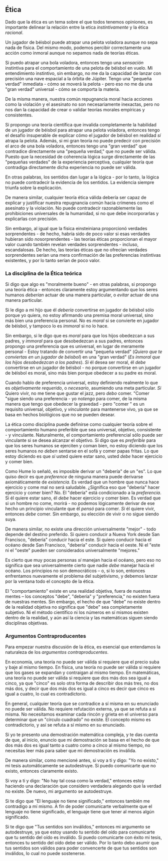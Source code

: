 ## Ética

Dado que la ética es un tema sobre el que todos tenemos opiniones, es importante delinear la relación entre la etica *instintivamente* y la ética *racional*.

Un jugador de béisbol puede atrapar una pelota voladora aunque no sepa nada de física. Del mismo modo, podemos percibir correctamente una acción como inmoral aunque no sepamos nada de teorías éticas.

Si puedo atrapar una bola voladora, entonces tengo una *sensación* instintiva para el comportamiento de una pelota de béisbol en vuelo. Mi entendimiento instintivo, sin embargo, no me da la capacidad de lanzar con precisión una nave espacial a la órbita de Júpiter. Tengo una "pequeña verdad" inmediata - cómo se moverá la pelota - pero eso no me da una "gran verdad" universal - cómo se comporta la materia.

De la misma manera, nuestra común repugnancia moral hacia acciones como la violación y el asesinato no son necesariamente inexactas, pero no nos dan la capacidad de crear o validar teorías morales empíricas y consistentes.

Si propongo una teoría científica que invalida completamente la habilidad de un jugador de béisbol para atrapar una pelota voladora, entonces tengo el desafío insuperable de explicar cómo el jugador de béisbol en realidad *sí* atrapa la pelota. Además, si mi gran teoría no puede predecir con precisión el arco de una bola voladora, entonces tengo una "gran verdad" que contradice directamente una "pequeña verdad," que no puede ser válida. Puesto que la necesidad de coherencia lógica surge directamente de las "pequeñas verdades" de la experiencia perceptiva, cualquier teoría que contradiga directamente dicha experiencia no puede ser válida.

En otras palabras, los sentidos dan lugar a la lógica - por lo tanto, la lógica no puede contradecir la evidencia de los sentidos. La evidencia siempre triunfa sobre la explicación.

De manera similar, cualquier teoría ética válida debería ser capaz de explicar y justificar nuestra repugnancia común hacia crímenes como el asesinato y la violación. No puede contradecir razonablemente las prohibiciones universales de la humanidad, si no que debe incorporarlas y explicarlas con precisión.

Sin embargo, al igual que la física einsteiniana proporcionó verdades sorprendentes - de hecho, habría sido de poco valor si esas verdades hubieran sido *no*sorprendentes - las teorías éticas proporcionan el mayor valor cuando también revelan verdades sorprendentes - incluso, escandalosas. De hecho, las teorías éticas que no ofrecían verdades sorprendentes serían una mera confirmación de las preferencias instintivas existentes, y por lo tanto serían de poco valor.

### La disciplina de la Ética teórica

Si digo que algo es "moralmente bueno" - en otras palabras, si propongo una teoría ética - entonces claramente estoy argumentando que los seres humanos *deberían* actuar de una manera particular, o *evitar* actuar de una manera particular.

Si le digo a mi hijo que él *debería* convertirse en jugador de béisbol sólo porque yo quiera, no estoy afirmando una premisa moral universal, sino más bien una preferencia personal. No es *moral* si se convierte en jugador de béisbol, y tampoco lo es *immoral* si no lo hace.

Sin embargo, si le digo que es *moral* para que los hijos obedezcan a sus padres, y *immoral* para que desobedezcan a sus padres, entonces propongo una preferencia que es universal, en lugar de meramente personal - Estoy tratando de convertir una "pequeña verdad" (*Quiero que te conviertas en un jugador de béisbol*) en una "gran verdad" (*Es inmoral que los hijos desobedezcan a los padres*). *Si* él desea ser moral, él *debe* convertirse en un jugador de béisbol - no porque convertirse en un jugador de béisbol es moral, sino más bien porque obedecer a su padre es moral.

Cuando hablo de preferencia universal, estoy definiendo realmente lo que es *objetivamente requerido*, o *necesario*, asumiendo una meta particular. *Si* Quiero vivir, no me tiene que gustar el jazz, pero *debo* comer. "Comer "sigue siendo una preferencia - yo no*tengo* para comer, de la misma manera que tengo que obedecer la gravedad - pero "comer " es un requisito universal, objetivo, y *vinculante* para mantenerse vivo, ya que se basa en hechos biológicos que no se pueden desear.

La ética como disciplina puede definirse como cualquier teoría sobre el comportamiento humano preferible que sea universal, objetivo, consistente - y vinculante. Naturalmente, el comportamiento preferencial sólo puede ser vinculante si se desea alcanzar el objetivo. Si digo que es *preferible* para que los seres humanos se ejerciten y coman bien, no estoy diciendo que los seres humanos *no deben* sentarse en el sofá y comer papas fritas. Lo que estoy diciendo es que *si* usted quiere estar sano, usted *debe* hacer ejercicio y comer bien.

Como Hume lo señaló, es imposible derivar un "debería" de un "es". Lo que quiso decir es que *preference* de ninguna manera puede derivarse axiomáticamente de *existencia*. Es verdad que un hombre que nunca hace ejercicio y come mal no será saludable. ¿Significa eso que "debería" hacer ejercicio y comer bien? No. El "debería" está condicionado a la *preferencia*. Si él quiere estar sano, él *debe* hacer ejercicio y comer bien. Es verdad que si un hombre no come, morirá - no podemos lógicamente derivar de ese hecho un principio vinculante que él *pensó* para comer. *Si* él quiere vivir, entonces *debe* comer. Sin embargo, su elección de vivir o no sigue siendo suya.

De manera similar, no existe una dirección universalmente "mejor" - todo depende del destino preferido. Si quiero conducir a Nueva York desde San Francisco, "debería" conducir hacia el este. Si quiero conducir hacia el océano desde San Francisco, "debería" conducir hacia el oeste. Ni el "este ni el "oeste" pueden ser considerados universalmente "mejores."

Es cierto que muy pocas personas *sí* manejan hacia el océano, pero eso no significa que sea universalmente cierto que nadie *debe* manejar hacia el océano. Los principios no son democráticos – o, si lo son, entonces enfrentamos nuevamente el problema del subjetivismo, y debemos lanzar por la ventana todo el concepto de la ética.

El "comportamiento" existe en una realidad objetiva, fuera de nuestras mentes – los conceptos "debe", "debería" y "preferencia," no existen fuera de nuestras mentes. Sin embargo, el hecho de que "debe" no existe dentro de la realidad objetiva no significa que "debe" sea completamente subjetivo. Ni el método científico ni los números en sí mismos existen dentro de la realidad, y aún así la ciencia y las matemáticas siguen siendo disciplinas objetivas.

### Argumentos Contraproducentes

Para empezar nuestra discusión de la ética, es esencial que entendamos la naturaleza de los *argumentos contraproducentes*.

En economía, una teoría no puede ser válida si requiere que el precio suba y baje al mismo tiempo. En física, una teoría no puede ser válida si requiere que los gases se expandan y contraigan al mismo tiempo. En matemáticas, una teoría no puede ser válida si requiere que dos más dos sea igual a cinco, ya que "cinco" es solo otra forma de describir dos más tres, no dos más dos, y decir que dos más dos es igual a cinco es decir que cinco es igual a cuatro, lo cual es contradictorio.

En general, cualquier teoría que se contradice a sí misma en su enunciado no puede ser válida. No requiere refutación externa, ya que se refuta a sí misma. No necesitamos examinar cada rincón y grieta en el universo para determinar que un "círculo cuadrado" no existe. El concepto mismo es contradictorio, y así se refuta a sí mismo en su enunciado.

Si yo te presento una demostración matemática compleja, y te das cuenta de que, al inicio, enuncio que mi demostración se basa en el hecho de que dos más dos es igual tanto a cuatro como a cinco al mismo tiempo, no necesitas leer más para saber que mi demostración es inválida.

De manera similar, como mencioné antes, si voy a ti y digo: "Yo no existo," mi tesis automáticamente se autodestruye. Si puedo comunicarte que no existo, entonces claramente existo.

Si voy a ti y digo: "No hay tal cosa como la verdad," entonces estoy haciendo una declaración que considero verdadera alegando que la verdad no existe. De nuevo, mi argumento se autodestruye.

Si te digo que "El lenguaje no tiene significado," entonces también me contradigo a mí mismo. A fin de poder comunicarte verbalmente que el lenguaje no tiene significado, el lenguaje tiene que tener al menos algún significado.

Si te digo que "Tus sentidos son inválidos," entonces mi argumento se autodestruye, ya que estoy usando tu sentido del oído para comunicarte que tu sentido del oído es inválido. Si puedo comunicarte con éxito mi tesis, entonces tu sentido del oído debe ser válido. Por lo tanto debo asumir que tus sentidos son válidos para poder convencerte de que tus sentidos son inválidos, lo cual no puede sostenerse.